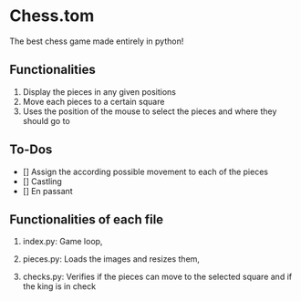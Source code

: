 # Chess.tom
The best chess game made entirely in python!

## Functionalities
1. Display the pieces in any given positions
2. Move each pieces to a certain square
3. Uses the position of the mouse to select the pieces and where they should go to

## To-Dos
- [] Assign the according possible movement to each of the pieces
- [] Castling
- [] En passant

## Functionalities of each file
1. index.py:
Game loop, 

2. pieces.py:
Loads the images and resizes them, 

3. checks.py:
Verifies if the pieces can move to the selected square and if the king is in check
